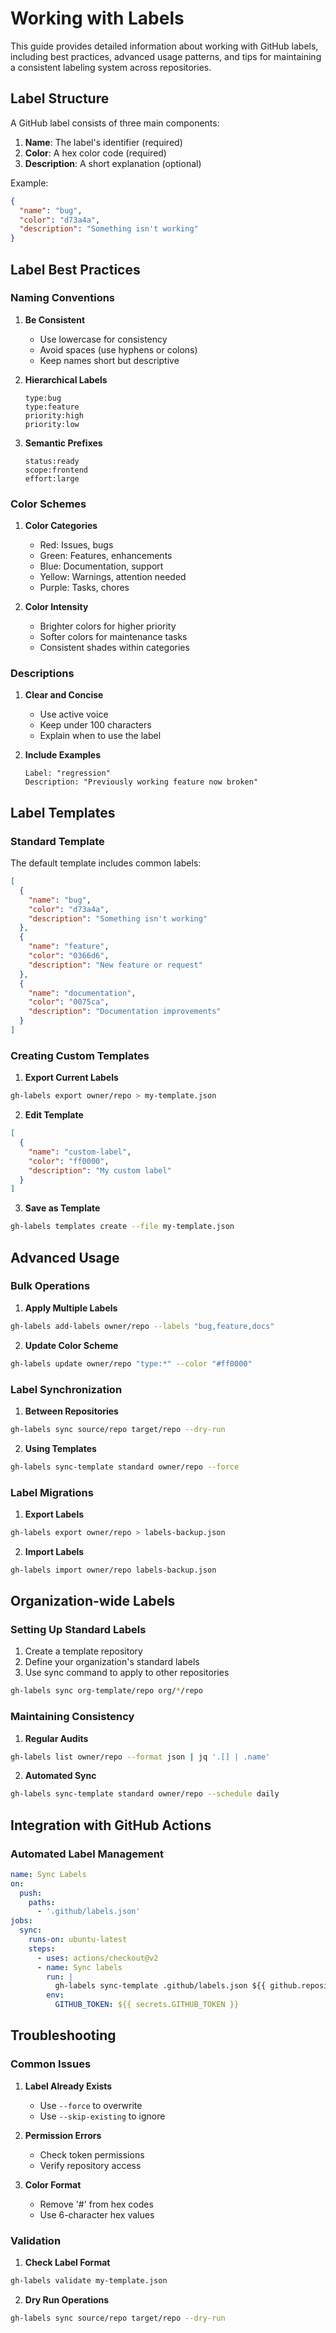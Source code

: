 # Working with Labels

This guide provides detailed information about working with GitHub labels, including best practices, advanced usage patterns, and tips for maintaining a consistent labeling system across repositories.

## Label Structure

A GitHub label consists of three main components:

1. **Name**: The label's identifier (required)
2. **Color**: A hex color code (required)
3. **Description**: A short explanation (optional)

Example:

```json
{
  "name": "bug",
  "color": "d73a4a",
  "description": "Something isn't working"
}
```

## Label Best Practices

### Naming Conventions

1. **Be Consistent**

   - Use lowercase for consistency
   - Avoid spaces (use hyphens or colons)
   - Keep names short but descriptive

2. **Hierarchical Labels**

   ```
   type:bug
   type:feature
   priority:high
   priority:low
   ```

3. **Semantic Prefixes**
   ```
   status:ready
   scope:frontend
   effort:large
   ```

### Color Schemes

1. **Color Categories**

   - Red: Issues, bugs
   - Green: Features, enhancements
   - Blue: Documentation, support
   - Yellow: Warnings, attention needed
   - Purple: Tasks, chores

2. **Color Intensity**
   - Brighter colors for higher priority
   - Softer colors for maintenance tasks
   - Consistent shades within categories

### Descriptions

1. **Clear and Concise**

   - Use active voice
   - Keep under 100 characters
   - Explain when to use the label

2. **Include Examples**
   ```
   Label: "regression"
   Description: "Previously working feature now broken"
   ```

## Label Templates

### Standard Template

The default template includes common labels:

```json
[
  {
    "name": "bug",
    "color": "d73a4a",
    "description": "Something isn't working"
  },
  {
    "name": "feature",
    "color": "0366d6",
    "description": "New feature or request"
  },
  {
    "name": "documentation",
    "color": "0075ca",
    "description": "Documentation improvements"
  }
]
```

### Creating Custom Templates

1. **Export Current Labels**

```bash
gh-labels export owner/repo > my-template.json
```

2. **Edit Template**

```json
[
  {
    "name": "custom-label",
    "color": "ff0000",
    "description": "My custom label"
  }
]
```

3. **Save as Template**

```bash
gh-labels templates create --file my-template.json
```

## Advanced Usage

### Bulk Operations

1. **Apply Multiple Labels**

```bash
gh-labels add-labels owner/repo --labels "bug,feature,docs"
```

2. **Update Color Scheme**

```bash
gh-labels update owner/repo "type:*" --color "#ff0000"
```

### Label Synchronization

1. **Between Repositories**

```bash
gh-labels sync source/repo target/repo --dry-run
```

2. **Using Templates**

```bash
gh-labels sync-template standard owner/repo --force
```

### Label Migrations

1. **Export Labels**

```bash
gh-labels export owner/repo > labels-backup.json
```

2. **Import Labels**

```bash
gh-labels import owner/repo labels-backup.json
```

## Organization-wide Labels

### Setting Up Standard Labels

1. Create a template repository
2. Define your organization's standard labels
3. Use sync command to apply to other repositories

```bash
gh-labels sync org-template/repo org/*/repo
```

### Maintaining Consistency

1. **Regular Audits**

```bash
gh-labels list owner/repo --format json | jq '.[] | .name'
```

2. **Automated Sync**

```bash
gh-labels sync-template standard owner/repo --schedule daily
```

## Integration with GitHub Actions

### Automated Label Management

```yaml
name: Sync Labels
on:
  push:
    paths:
      - '.github/labels.json'
jobs:
  sync:
    runs-on: ubuntu-latest
    steps:
      - uses: actions/checkout@v2
      - name: Sync labels
        run: |
          gh-labels sync-template .github/labels.json ${{ github.repository }}
        env:
          GITHUB_TOKEN: ${{ secrets.GITHUB_TOKEN }}
```

## Troubleshooting

### Common Issues

1. **Label Already Exists**

   - Use `--force` to overwrite
   - Use `--skip-existing` to ignore

2. **Permission Errors**

   - Check token permissions
   - Verify repository access

3. **Color Format**
   - Remove '#' from hex codes
   - Use 6-character hex values

### Validation

1. **Check Label Format**

```bash
gh-labels validate my-template.json
```

2. **Dry Run Operations**

```bash
gh-labels sync source/repo target/repo --dry-run
```
